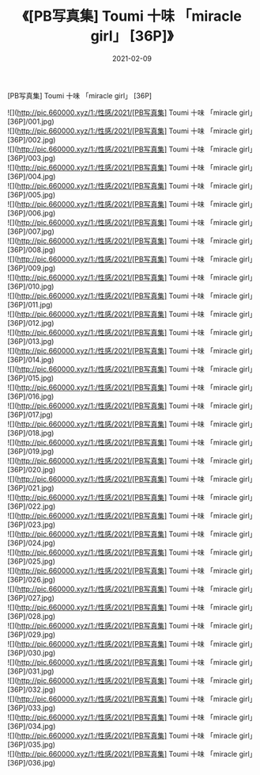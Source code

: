 ﻿---
layout: post
title:  《[PB写真集] Toumi 十味 「miracle girl」 [36P]》
date:   2021-02-09
img: http://pic.660000.xyz/1:/性感/2021/[PB写真集] Toumi 十味 「miracle girl」 [36P]/000.jpg
categories: [美女, 清纯, 唯美]
---

[PB写真集] Toumi 十味 「miracle girl」 [36P]

  ![](http://pic.660000.xyz/1:/性感/2021/[PB写真集] Toumi 十味 「miracle girl」 [36P]/001.jpg) <br> ![](http://pic.660000.xyz/1:/性感/2021/[PB写真集] Toumi 十味 「miracle girl」 [36P]/002.jpg) <br> ![](http://pic.660000.xyz/1:/性感/2021/[PB写真集] Toumi 十味 「miracle girl」 [36P]/003.jpg) <br> ![](http://pic.660000.xyz/1:/性感/2021/[PB写真集] Toumi 十味 「miracle girl」 [36P]/004.jpg) <br> ![](http://pic.660000.xyz/1:/性感/2021/[PB写真集] Toumi 十味 「miracle girl」 [36P]/005.jpg) <br> ![](http://pic.660000.xyz/1:/性感/2021/[PB写真集] Toumi 十味 「miracle girl」 [36P]/006.jpg) <br> ![](http://pic.660000.xyz/1:/性感/2021/[PB写真集] Toumi 十味 「miracle girl」 [36P]/007.jpg) <br> ![](http://pic.660000.xyz/1:/性感/2021/[PB写真集] Toumi 十味 「miracle girl」 [36P]/008.jpg) <br> ![](http://pic.660000.xyz/1:/性感/2021/[PB写真集] Toumi 十味 「miracle girl」 [36P]/009.jpg) <br> ![](http://pic.660000.xyz/1:/性感/2021/[PB写真集] Toumi 十味 「miracle girl」 [36P]/010.jpg) <br> ![](http://pic.660000.xyz/1:/性感/2021/[PB写真集] Toumi 十味 「miracle girl」 [36P]/011.jpg) <br> ![](http://pic.660000.xyz/1:/性感/2021/[PB写真集] Toumi 十味 「miracle girl」 [36P]/012.jpg) <br> ![](http://pic.660000.xyz/1:/性感/2021/[PB写真集] Toumi 十味 「miracle girl」 [36P]/013.jpg) <br> ![](http://pic.660000.xyz/1:/性感/2021/[PB写真集] Toumi 十味 「miracle girl」 [36P]/014.jpg) <br> ![](http://pic.660000.xyz/1:/性感/2021/[PB写真集] Toumi 十味 「miracle girl」 [36P]/015.jpg) <br> ![](http://pic.660000.xyz/1:/性感/2021/[PB写真集] Toumi 十味 「miracle girl」 [36P]/016.jpg) <br> ![](http://pic.660000.xyz/1:/性感/2021/[PB写真集] Toumi 十味 「miracle girl」 [36P]/017.jpg) <br> ![](http://pic.660000.xyz/1:/性感/2021/[PB写真集] Toumi 十味 「miracle girl」 [36P]/018.jpg) <br> ![](http://pic.660000.xyz/1:/性感/2021/[PB写真集] Toumi 十味 「miracle girl」 [36P]/019.jpg) <br> ![](http://pic.660000.xyz/1:/性感/2021/[PB写真集] Toumi 十味 「miracle girl」 [36P]/020.jpg) <br> ![](http://pic.660000.xyz/1:/性感/2021/[PB写真集] Toumi 十味 「miracle girl」 [36P]/021.jpg) <br> ![](http://pic.660000.xyz/1:/性感/2021/[PB写真集] Toumi 十味 「miracle girl」 [36P]/022.jpg) <br> ![](http://pic.660000.xyz/1:/性感/2021/[PB写真集] Toumi 十味 「miracle girl」 [36P]/023.jpg) <br> ![](http://pic.660000.xyz/1:/性感/2021/[PB写真集] Toumi 十味 「miracle girl」 [36P]/024.jpg) <br> ![](http://pic.660000.xyz/1:/性感/2021/[PB写真集] Toumi 十味 「miracle girl」 [36P]/025.jpg) <br> ![](http://pic.660000.xyz/1:/性感/2021/[PB写真集] Toumi 十味 「miracle girl」 [36P]/026.jpg) <br> ![](http://pic.660000.xyz/1:/性感/2021/[PB写真集] Toumi 十味 「miracle girl」 [36P]/027.jpg) <br> ![](http://pic.660000.xyz/1:/性感/2021/[PB写真集] Toumi 十味 「miracle girl」 [36P]/028.jpg) <br> ![](http://pic.660000.xyz/1:/性感/2021/[PB写真集] Toumi 十味 「miracle girl」 [36P]/029.jpg) <br> ![](http://pic.660000.xyz/1:/性感/2021/[PB写真集] Toumi 十味 「miracle girl」 [36P]/030.jpg) <br> ![](http://pic.660000.xyz/1:/性感/2021/[PB写真集] Toumi 十味 「miracle girl」 [36P]/031.jpg) <br> ![](http://pic.660000.xyz/1:/性感/2021/[PB写真集] Toumi 十味 「miracle girl」 [36P]/032.jpg) <br> ![](http://pic.660000.xyz/1:/性感/2021/[PB写真集] Toumi 十味 「miracle girl」 [36P]/033.jpg) <br> ![](http://pic.660000.xyz/1:/性感/2021/[PB写真集] Toumi 十味 「miracle girl」 [36P]/034.jpg) <br> ![](http://pic.660000.xyz/1:/性感/2021/[PB写真集] Toumi 十味 「miracle girl」 [36P]/035.jpg) <br> ![](http://pic.660000.xyz/1:/性感/2021/[PB写真集] Toumi 十味 「miracle girl」 [36P]/036.jpg) <br>